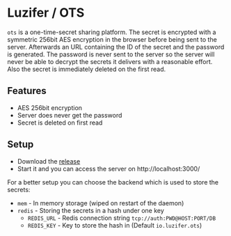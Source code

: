 # Luzifer / OTS

`ots` is a one-time-secret sharing platform. The secret is encrypted with a symmetric 256bit AES encryption in the browser before being sent to the server. Afterwards an URL containing the ID of the secret and the password is generated. The password is never sent to the server so the server will never be able to decrypt the secrets it delivers with a reasonable effort. Also the secret is immediately deleted on the first read.

## Features

- AES 256bit encryption
- Server does never get the password
- Secret is deleted on first read

## Setup

- Download the [release](https://github.com/Luzifer/ots/releases)
- Start it and you can access the server on http://localhost:3000/

For a better setup you can choose the backend which is used to store the secrets:

- `mem` - In memory storage (wiped on restart of the daemon)
- `redis` - Storing the secrets in a hash under one key
  - `REDIS_URL` - Redis connection string `tcp://auth:PWD@HOST:PORT/DB`
  - `REDIS_KEY` - Key to store the hash in (Default `io.luzifer.ots`)
